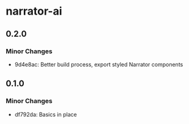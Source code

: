 # narrator-ai

## 0.2.0

### Minor Changes

- 9d4e8ac: Better build process, export styled Narrator components

## 0.1.0

### Minor Changes

- df792da: Basics in place
